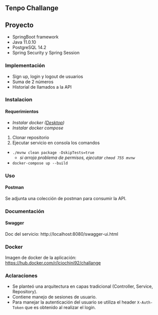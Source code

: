 ## Tenpo Challange

## Proyecto
- SpringBoot framework 
- Java 11.0.10
- PostgreSQL 14.2
- Spring Security y Spring Session

### Implementación
- Sign up, login y logout de usuarios
- Suma de 2 números
- Historial de llamados a la API

### Instalacion

#### Requerimientos
- _Instalar docker ([Desktop](https://www.docker.com/products/docker-desktop/))_
- _Instalar docker compose_

1. Clonar repositorio
2. Ejecutar servicio en consola los comandos
  - ``./mvnw clean package -DskipTests=true``
    - _si arroja problema de permisos, ejecutar ``chmod 755 mvnw``_
  - ``docker-compose up --build``

### Uso 
#### Postman
Se adjunta una colección de postman para consumir la API.

### Documentación
#### Swagger
Doc del servicio: http://localhost:8080/swagger-ui.html

### Docker
Imagen de docker de la aplicación: https://hub.docker.com/r/lciochini92/challange

### Aclaraciones
- Se planteó una arquitectura en capas tradicional (Controller, Service, Repository).
- Contiene manejo de sesiones de usuario.
- Para manejar la autenticación del usuario se utiliza el header `X-Auth-Token` que es obtenido al realizar el login.

